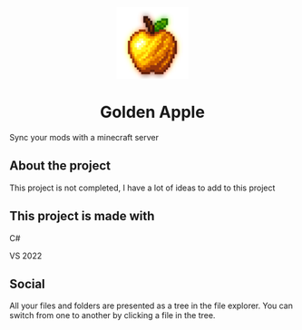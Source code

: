 <p align="center">
  <img src="images/GoldenApple.png" alt="Golden Apple" style="width: 25%;" />
</p>
<h1 align="center">Golden Apple</h1>


Sync your mods with a minecraft server
## About the project
This project is not completed, I have a lot of ideas to add to this project
## This project is made with
C#

VS 2022
## Social
All your files and folders are presented as a tree in the file explorer. You can switch from one to another by clicking a file in the tree.
